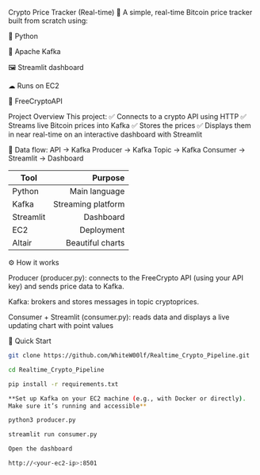 Crypto Price Tracker (Real-time) 🚀
A simple, real-time Bitcoin price tracker built from scratch using:

🐍 Python

🧩 Apache Kafka

🖼 Streamlit dashboard

☁ Runs on EC2

🔌 FreeCryptoAPI 

Project Overview
This project:
✅ Connects to a crypto API using HTTP
✅ Streams live Bitcoin prices into Kafka
✅ Stores the prices
✅ Displays them in near real-time on an interactive dashboard with Streamlit

📡 Data flow:
API → Kafka Producer → Kafka Topic → Kafka Consumer → Streamlit → Dashboard


| Tool      |            Purpose |
| --------- | -----------------: |
| Python    |      Main language |
| Kafka     | Streaming platform |
| Streamlit |          Dashboard |
| EC2       |         Deployment |
| Altair    |   Beautiful charts |


⚙️ How it works

Producer (producer.py): connects to the FreeCrypto API (using your API key) and sends price data to Kafka.

Kafka: brokers and stores messages in topic cryptoprices.

Consumer + Streamlit (consumer.py): reads data and displays a live updating chart with point values


🚀 Quick Start 

```bash
git clone https://github.com/WhiteW00lf/Realtime_Crypto_Pipeline.git

cd Realtime_Crypto_Pipeline

pip install -r requirements.txt

**Set up Kafka on your EC2 machine (e.g., with Docker or directly).
Make sure it’s running and accessible**

python3 producer.py

streamlit run consumer.py

Open the dashboard

http://<your-ec2-ip>:8501




```
